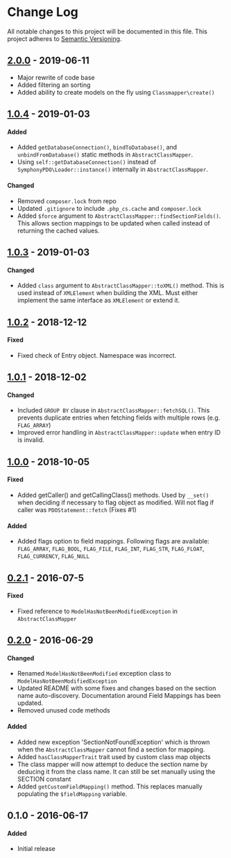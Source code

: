 # Change Log

All notable changes to this project will be documented in this file.
This project adheres to [Semantic Versioning](http://semver.org/).

## [2.0.0] - 2019-06-11
- Major rewrite of code base
- Added filtering an sorting
- Added ability to create models on the fly using `Classmapper\create()`

## [1.0.4][] - 2019-01-03
#### Added
-   Added `getDatabaseConnection()`, `bindToDatabase()`, and `unbindFromDatabase()` static methods in `AbstractClassMapper`.
-   Using `self::getDatabaseConnection()` instead of `SymphonyPDO\Loader::instance()` internally in `AbstractClassMapper`.

#### Changed
-   Removed `composer.lock` from repo
-   Updated `.gitignore` to include `.php_cs.cache` and `composer.lock`
-   Added `$force` argument to `AbstractClassMapper::findSectionFields()`. This allows section mappings to be updated when called instead of returning the cached values.

## [1.0.3][] - 2019-01-03
#### Changed
-   Added `class` argument to `AbstractClassMapper::toXML()` method. This is used instead of `XMLElement` when building the XML. Must either implement the same interface as `XMLElement` or extend it.

## [1.0.2][] - 2018-12-12
#### Fixed
-   Fixed check of Entry object. Namespace was incorrect.

## [1.0.1][] - 2018-12-02
#### Changed
-   Included `GROUP BY` clause in `AbstractClassMapper::fetchSQL()`. This prevents duplicate entries when fetching fields with multiple rows (e.g. `FLAG_ARRAY`)
-   Improved error handling in `AbstractClassMapper::update` when entry ID is invalid.

## [1.0.0][] - 2018-10-05
#### Fixed
-   Added getCaller() and getCallingClass() methods. Used by `__set()` when deciding if necessary to flag object as modified. Will not flag if caller was `PDOStatement::fetch` (Fixes #1)

#### Added
-   Added flags option to field mappings. Following flags are available: `FLAG_ARRAY`, `FLAG_BOOL`, `FLAG_FILE`, `FLAG_INT`, `FLAG_STR`, `FLAG_FLOAT`, `FLAG_CURRENCY`, `FLAG_NULL`

## [0.2.1][] - 2016-07-5
#### Fixed
-   Fixed reference to `ModelHasNotBeenModifiedException` in `AbstractClassMapper`

## [0.2.0][] - 2016-06-29
#### Changed
-   Renamed `ModelHasNotBeenModified` exception class to `ModelHasNotBeenModifiedException`
-   Updated README with some fixes and changes based on the section name auto-discovery. Documentation around Field Mappings has been updated.
-   Removed unused code methods

#### Added
-   Added new exception 'SectionNotFoundException' which is thrown when the `AbstractClassMapper` cannot find a section for mapping.
-   Added `hasClassMapperTrait` trait used by custom class map objects
-   The class mapper will now attempt to deduce the section name by deducing it from the class name. It can still be set manually using the SECTION constant
-   Added `getCustomFieldMapping()` method. This replaces manually populating the `$fieldMapping` variable.

## 0.1.0 - 2016-06-17
#### Added
- Initial release

[2.0.0]: https://github.com/pointybeard/symphony-classmapper/compare/1.0.4...2.0.0
[1.0.4]: https://github.com/pointybeard/symphony-classmapper/compare/1.0.3...1.0.4
[1.0.3]: https://github.com/pointybeard/symphony-classmapper/compare/1.0.2...1.0.3
[1.0.2]: https://github.com/pointybeard/symphony-classmapper/compare/1.0.1...1.0.2
[1.0.1]: https://github.com/pointybeard/symphony-classmapper/compare/1.0.0...1.0.1
[1.0.0]: https://github.com/pointybeard/symphony-classmapper/compare/0.2.1...1.0.0
[0.2.1]: https://github.com/pointybeard/symphony-classmapper/compare/0.2.0...0.2.1
[0.2.0]: https://github.com/pointybeard/symphony-classmapper/compare/0.1.0...0.2.0
